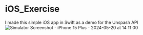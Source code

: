 # iOS_Exercise
I made this simple iOS app in Swift as a demo for the Unspash API
![Simulator Screenshot - iPhone 15 Plus - 2024-05-20 at 14 11 00](https://github.com/angelosstaboulis/iOS_Exercise/assets/79055304/b7984ee5-f8b1-47e7-93d0-097ded45efa5)
